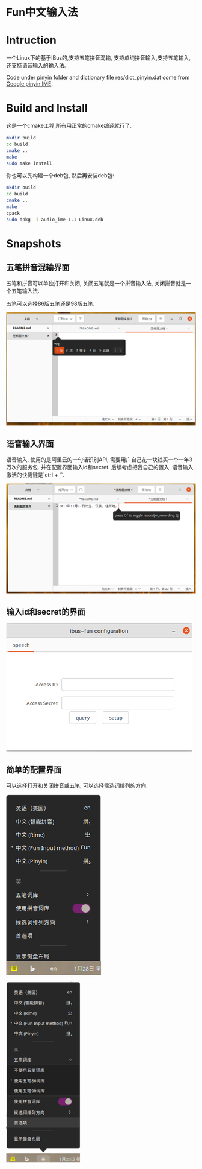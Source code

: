 

# Fun中文输入法

# Intruction

一个Linux下的基于IBus的,支持五笔拼音混输, 支持单纯拼音输入,支持五笔输入,还支持语音输入的输入法.


Code under pinyin folder and dictionary file res/dict_pinyin.dat come from [Google pinyin IME](https://android.googlesource.com/platform/packages/inputmethods/PinyinIME).



# Build and Install

这是一个cmake工程,所有用正常的cmake编译就行了.

```bash
mkdir build
cd build
cmake ..
make
sudo make install
```

你也可以先构建一个deb包, 然后再安装deb包:

```bash
mkdir build
cd build
cmake ..
make
cpack
sudo dpkg -i audio_ime-1.1-Linux.deb

```

# Snapshots

## 五笔拼音混输界面

五笔和拼音可以单独打开和关闭, 关闭五笔就是一个拼音输入法, 关闭拼音就是一个五笔输入法.

五笔可以选择86版五笔还是98版五笔.

![输入界面](./doc/3_input.png)

## 语音输入界面

语音输入, 使用的是阿里云的一句话识别API, 需要用户自己花一块钱买一个一年3万次的服务包. 并在配置界面输入id和secret.
后续考虑把我自己的置入. 语音输入激活的快捷键是`ctrl + \``.

![语音输入界面](./doc/4_input_by_speech.png)

## 输入id和secret的界面

![setup界面](./doc/5_setup.png)

## 简单的配置界面

可以选择打开和关闭拼音或五笔, 可以选择候选词排列的方向.

![配置界面](./doc/1_config.png)

![五笔配置界面](./doc/2_config_wubi.png)







